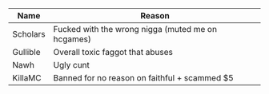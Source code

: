 |   Name   |                      Reason                       |
|----------|---------------------------------------------------|
| Scholars | Fucked with the wrong nigga (muted me on hcgames) |
| Gullible | Overall toxic faggot that abuses                  |
| Nawh     | Ugly cunt                                         |
| KillaMC  | Banned for no reason on faithful + scammed $5     |
